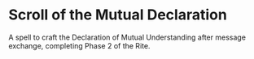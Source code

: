 # Scroll of the Mutual Declaration

A spell to craft the Declaration of Mutual Understanding after message exchange, completing Phase 2 of the Rite.
